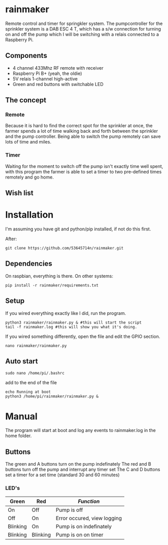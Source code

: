 # rainmaker
Remote control and timer for springkler system.
The pumpcontroller for the sprinkler system is a DAB ESC 4 T, which has a s/w connection for turning on and off the pump which I will be switching with a relais connected to a Raspberry Pi.

## Components
- 4 channel 433Mhz RF remote with receiver
- Raspberry Pi B+ (yeah, the oldie)
- 5V relais 1-channel high-active
- Green and red buttons with switchable LED

## The concept
### Remote
Because it is hard to find the correct spot for the sprinkler at once, the farmer spends a lot of time walking back and forth between the sprinkler and the pump controller. Being able to switch the pump remotely can save lots of time and miles.

### Timer
Waiting for the moment to switch off the pump isn't exactly time well spent, with this program the farmer is able to set a timer to two pre-defined times remotely and go home.

## Wish list

# Installation
I'm assuming you have git and python/pip installed, if not do this first.

After:
```
git clone https://github.com/53645714n/rainmaker.git
```

## Dependencies
On raspbian, everything is there. On other systems:
```
pip install -r rainmaker/requirements.txt
```

## Setup
If you wired everything exactly like I did, run the program.
```
python3 rainmaker/rainmaker.py & #this will start the script
tail -f rainmaker.log #this will show you what it's doing.
```

If you wired something differently, open the file and edit the GPIO section.
```
nano rainmaker/rainmaker.py
```

## Auto start
```
sudo nano /home/pi/.bashrc
```
add to the end of the file
```
echo Running at boot 
python3 /home/pi/rainmaker/rainmaker.py &
```

# Manual
The program will start at boot and log any events to rainmaker.log in the home folder.

## Buttons
The green and A buttons turn on the pump indefinately
The red and B buttons turn off the pump and interrupt any timer set
The C and D buttons set a timer for a set time (standard 30 and 60 minutes)

### LED's
| Green | Red | *Function* |
| --- | --- | --- |
| On | Off | Pump is off |
| Off | On | Error occured, view logging |
| Blinking | On | Pump is on indefinately |
| Blinking | Blinking | Pump is on on timer |
